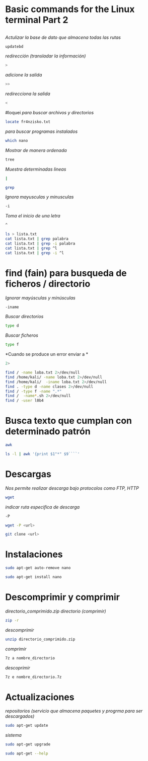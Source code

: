# Basic commands for the Linux terminal Part 2

##



*Actulizar la base de dato que almacena todas las rutas*

````bash
updatebd
````

*redirección (transladar la información)*
````bash
>
````
*adicione la salida*
````bash
>>
````
*redirecciona la salida*
````bash
<
````

#loquei
*para buscar archivos y directorios*

````bash
locate fr4nzisko.txt 
````
*para buscar programas instalados*

````bash
which nano
````

*Mostrar de manera ordenada*

````bash
tree
````

*Muestra determinadas lineas*
````bash
|
````
````bash
grep 
````
*Ignora mayusculas y minusculas*
````bash
-i
````
*Toma el inicio de una letra*
````bash
^
````
````bash
ls > lista.txt 
cat lista.txt | grep palabra
cat lista.txt | grep -i palabra 
cat lista.txt | grep ^l
cat lista.txt | grep -i ^l
````


# find (fain) para busqueda de ficheros / directorio

*Ignorar mayúsculas y minúsculas*
````bash
-iname
````
*Buscar directorios*
````bash
type d
````

*Buscar ficheros*
````bash
type f
````
*Cuando se produce un error enviar a *
````bash
2>
````

````bash
find / -name loba.txt 2>/dev/null
find /home/kali/ -name loba.txt 2>/dev/null
find /home/kali/  -iname loba.txt 2>/dev/null 
find . -type d -name clases 2>/dev/null 
find / -type f -name ".*"
find /  -name*.sh 2>/dev/null 
find / -user l0b4
````


# Busca texto que cumplan con determinado patrón
````bash
awk
````

````bash
ls -l | awk '{print $1"*" $9````'
````



# Descargas 

*Nos permite realizar descarga bajo protocolos como FTP, HTTP*
````bash
wget
````

*indicar ruta especifica de descarga*
````bash
-P
````

````bash
wget -P <url>
````

````bash
git clone <url>
````

# Instalaciones
````bash
sudo apt-get auto-remove nano
````

````bash
sudo apt-get install nano
````




# Descomprimir y comprimir 

*directorio_comprimido.zip directorio (comprimir)*
````bash
zip -r
````

*descomprimir*
````bash
unzip directorio_comprimido.zip 
````

*comprimir*
````bash
7z a nombre_directorio 
````

*descoprimir*
````bash
7z e nombre_directorio.7z 
````


# Actualizaciones

*repositorios (servicio que almacena paquetes y progrma para ser descargados)*
````bash
sudo apt-get update
````

*sistema*
````bash
sudo apt-get upgrade 
````

````bash
sudo apt-get --help
````
